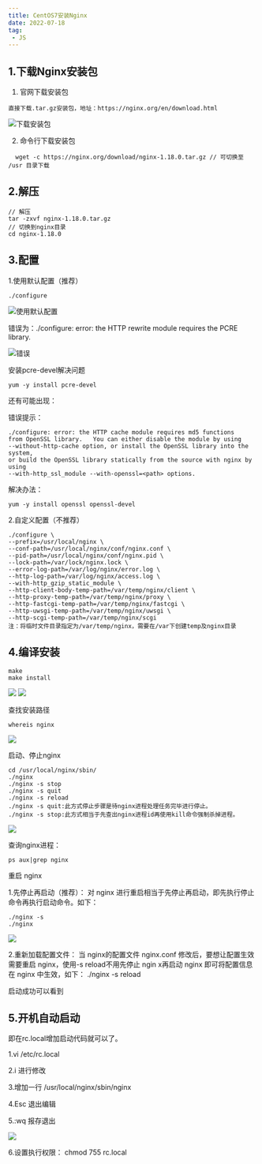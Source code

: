 ```yaml
---
title: CentOS7安装Nginx
date: 2022-07-18
tag:
 - JS
---
```


## 1.下载Nginx安装包
1. 官网下载安装包
```
直接下载.tar.gz安装包，地址：https://nginx.org/en/download.html
```
<img src="https://www.zpzpup.com/assets/image/nginx/nginx01.png" alt="下载安装包">

2. 命令行下载安装包
```
  wget -c https://nginx.org/download/nginx-1.18.0.tar.gz // 可切换至 /usr 目录下载
```

## 2.解压
```
// 解压
tar -zxvf nginx-1.18.0.tar.gz  
// 切换到nginx目录
cd nginx-1.18.0
```

## 3.配置
1.使用默认配置（推荐）
```
./configure
```
<img src="https://www.zpzpup.com/assets/image/nginx/nginx02.png" alt="使用默认配置">

错误为：./configure: error: the HTTP rewrite module requires the PCRE library.

<img src="https://www.zpzpup.com/assets/image/nginx/nginx-err01.png" alt="错误">

安装pcre-devel解决问题

```
yum -y install pcre-devel
```
还有可能出现：

错误提示：
```
./configure: error: the HTTP cache module requires md5 functions
from OpenSSL library.   You can either disable the module by using
--without-http-cache option, or install the OpenSSL library into the system,
or build the OpenSSL library statically from the source with nginx by using
--with-http_ssl_module --with-openssl=<path> options.
```

解决办法：

```
yum -y install openssl openssl-devel
```

2.自定义配置（不推荐）

```
./configure \
--prefix=/usr/local/nginx \
--conf-path=/usr/local/nginx/conf/nginx.conf \
--pid-path=/usr/local/nginx/conf/nginx.pid \
--lock-path=/var/lock/nginx.lock \
--error-log-path=/var/log/nginx/error.log \
--http-log-path=/var/log/nginx/access.log \
--with-http_gzip_static_module \
--http-client-body-temp-path=/var/temp/nginx/client \
--http-proxy-temp-path=/var/temp/nginx/proxy \
--http-fastcgi-temp-path=/var/temp/nginx/fastcgi \
--http-uwsgi-temp-path=/var/temp/nginx/uwsgi \
--http-scgi-temp-path=/var/temp/nginx/scgi
注：将临时文件目录指定为/var/temp/nginx，需要在/var下创建temp及nginx目录
```

## 4.编译安装
```
make
make install
```
<img src="https://www.zpzpup.com/assets/image/nginx/nginx03.png">

<img src="https://www.zpzpup.com/assets/image/nginx/nginx04.png">

查找安装路径

```
whereis nginx
```
<img src="https://www.zpzpup.com/assets/image/nginx/nginx05.png">

启动、停止nginx

```
cd /usr/local/nginx/sbin/
./nginx 
./nginx -s stop
./nginx -s quit
./nginx -s reload
./nginx -s quit:此方式停止步骤是待nginx进程处理任务完毕进行停止。
./nginx -s stop:此方式相当于先查出nginx进程id再使用kill命令强制杀掉进程。
```
<img src="https://www.zpzpup.com/assets/image/nginx/nginx06.png">

查询nginx进程：

```
ps aux|grep nginx
```

重启 nginx

1.先停止再启动（推荐）：
对 nginx 进行重启相当于先停止再启动，即先执行停止命令再执行启动命令。如下：

```
./nginx -s 
./nginx
```

<img src="https://www.zpzpup.com/assets/image/nginx/nginx09.png">

2.重新加载配置文件：
当 nginx的配置文件 nginx.conf 修改后，要想让配置生效需要重启 nginx，使用-s reload不用先停止 ngin x再启动 nginx 即可将配置信息在 nginx 中生效，如下：
./nginx -s reload

启动成功可以看到



## 5.开机自动启动
即在rc.local增加启动代码就可以了。

1.vi /etc/rc.local

2.i 进行修改

3.增加一行 /usr/local/nginx/sbin/nginx

4.Esc 退出编辑

5.:wq 报存退出

<img src="https://www.zpzpup.com/assets/image/nginx/nginx10.png">

6.设置执行权限：
chmod 755 rc.local